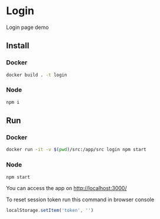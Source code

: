 # Login
Login page demo

## Install

### Docker
```bash
docker build . -t login
```

### Node
```bash
npm i
```

## Run

### Docker
```bash
docker run -it -v $(pwd)/src:/app/src login npm start
```

### Node
```bash
npm start
```

You can access the app on <http://localhost:3000/>

To reset session token run this command in browser console
```js
localStorage.setItem('token', '')
```
